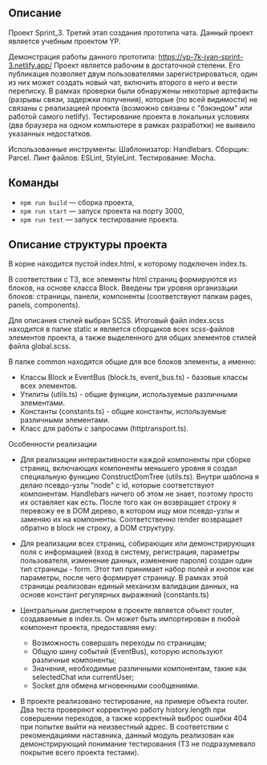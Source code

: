 ## Описание

Проект Sprint_3. Третий этап создания прототипа чата. Данный проект является учебным проектом YP.

Демонстрация работы данного прототипа: https://yp-7k-ivan-sprint-3.netlify.app/
Проект является рабочим в достаточной степени. Его публикация позволяет двум
пользователями зарегистрироваться, один из них может создать новый чат, включить второго в него и вести переписку. В
рамках проверки были обнаружены некоторые артефакты (разрывы связи, задержки получения), которые (по всей видимости)
не связаны с реализацией проекта (возможно связаны с "бэкэндом" или работой самого netlify). Тестирование проекта в
локальных условиях (два браузера на одном компьютере в рамках разработки) не выявило указанных недостатков.

Использованные инструменты:
Шаблонизатор: Handlebars.
Сборщик: Parcel.
Линт файлов: ESLint, StyleLint.
Тестирование: Mocha.

## Команды

- `npm run build` — сборка проекта,
- `npm run start` — запуск проекта на порту 3000,
- `npm run test`  — запуск тестирование проекта.

## Описание структуры проекта

В корне находится пустой index.html, к которому подключен index.ts.

В соответствии с ТЗ, все элементы html страниц формируются из блоков, на основе класса Block.
Введены три уровня организации блоков: страницы, панели, компоненты (соответствуют папкам pages, panels, components).

Для описания стилей выбран SCSS. Итоговый файл index.scss находится в папке static и является сборщиков всех scss-файлов
элементов проекта, а также выделенного для общих элементов стилей файла global.scss.

В папке common находятся общие для все блоков элементы, а именно:
- Классы Block и EventBus (block.ts, event_bus.ts) - базовые классы всех элементов.
- Утилиты (utils.ts) - общие функции, используемые различными элементами.
- Константы (constants.ts) - общие константы, используемые различными элементами.
- Класс для работы с запросами (httptransport.ts).

Особенности реализации


- Для реализации интерактивности каждой компоненты при сборке страниц, включающих компоненты меньшего уровня
  я создал специальную функцию ConstructDomTree (utils.ts). Внутри шаблона я делаю псевдо-узлы "node" с id,
  которые соответствуют компонентам. Handlebars ничего об этом не знает, поэтому просто их оставляет как есть.
  После того как он возвращает строку я перевожу ее в DOM дерево, в котором ищу мои псевдо-узлы и заменяю
  их на компоненты. Соответственно render возвращает обратно в block не строку, а DOM структуру.

- Для реализации всех страниц, собирающих или демонстрирующих поля с информацией (вход в систему, регистрация,
  параметры пользователя, изменение данных, изменение пароля) создан один тип страницы - form. Этот тип принимает
  набор полей и кнопок как параметры, после чего формирует страницу. В рамках этой страницы реализован единый механизм
  валидации данных, на основе констант регулярных выражений (constants.ts)

- Центральным диспетчером в проекте является объект router, создаваемые в index.ts. Он может быть импортирован в любой 
  компонент проекта, предоставляя ему: 
  - Возможность совершать переходы по страницам;
  - Общую шину событий (EventBus), которую используют различные компоненты;
  - Значения, необходимые различными компонентам, такие как selectedChat или currentUser;
  - Socket для обмена мгновенными сообщениями.

- В проекте реализовано тестирование, на примере объекта router. Два теста проверяют корректную работу history.length
  при совершении переходов, а также корректный выброс ошибки 404 при попытке выйти на неизвестный адрес. В соответствии 
  с рекомендациями наставника, данный модуль реализован как демонстрирующий понимание тестирования (ТЗ не подразумевало 
  покрытие всего проекта тестами).


